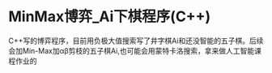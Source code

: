 # MinMax博弈_Ai下棋程序(C++)

C++写的博弈程序，目前用负极大值搜索写了井字棋Ai和还没智能的五子棋。后续会加Min-Max加αβ剪枝的五子棋Ai,也可能会用蒙特卡洛搜索，拿来做人工智能课程作业的